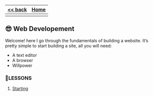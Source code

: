 
<style> 
 .markdown-body table {
   margin-bottom: -40px;
 }
 
 .markdown-body tbody {
    border-top: 2px solid #FFFFFF;
    border-bottom: 2px solid #FFFFFF;
    background-color: #FFFFFF;
}
 
.markdown-body td {
    border-right: 1px solid #FFFFFF;
    border-bottom: 1px solid #FFFFFF;
    padding: 5px;
}
</style>

| [<< back](../) | [Home](https://daniel-jb.github.io/CoderDojo) |
| -------------|-----:|
|              |      |

## 😎 Web Developement 

Welcome! here I go through the fundamentals of building a website. It’s pretty simple to start building a site, all you will need:

- A text editor  
- A browser 
- Willpower

### 🚩LESSONS

1. [Starting](./Webdev/lesson_1_start/index.md) 